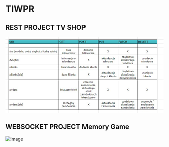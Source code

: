 # TIWPR
## REST PROJECT TV SHOP
![Alt text](/tabelka.jpg?raw=true "Optional Title")

## WEBSOCKET PROJECT Memory Game
![image](https://github.com/user-attachments/assets/c9114675-3474-43c7-a519-f632e89974e8)

